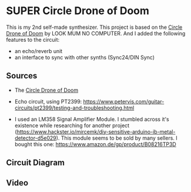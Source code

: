 # SUPER Circle Drone of Doom

This is my 2nd self-made synthesizer. This project is based on the [Circle Drone of Doom](https://www.lookmumnocomputer.com/projects#/circledroneofdoom) by LOOK MUM NO COMPUTER. And I added the following features to the circuit:
- an echo/reverb unit
- an interface to sync with other synths (Sync24/DIN Sync)



## Sources

- The [Circle Drone of Doom](https://www.lookmumnocomputer.com/projects#/circledroneofdoom)

- Echo circuit, using PT2399: https://www.petervis.com/guitar-circuits/pt2399/testing-and-troubleshooting.html

- I used an LM358 Signal Amplifier Module. I stumbled across it's existence while researching for another project (https://www.hackster.io/mircemk/diy-sensitive-arduino-ib-metal-detector-d5e029). This module seems to be sold by many sellers. I bought this one: https://www.amazon.de/gp/product/B08216TP3D

## Circuit Diagram

## Video






